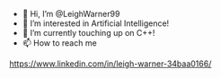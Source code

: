 - 👋 Hi, I’m @LeighWarner99
- 👀 I’m interested in Artificial Intelligence!
- 🌱 I’m currently touching up on C++!
- 📫 How to reach me 

https://www.linkedin.com/in/leigh-warner-34baa0166/

<!---
LeighWarner99/LeighWarner99 is a ✨ special ✨ repository because its `README.md` (this file) appears on your GitHub profile.
You can click the Preview link to take a look at your changes.
--->
